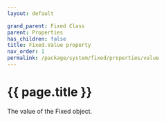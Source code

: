 ```yaml
---
layout: default

grand_parent: Fixed Class
parent: Properties
has_children: false
title: Fixed.Value property
nav_order: 1
permalink: /package/system/fixed/properties/value
---
```

# {{ page.title }}

The value of the Fixed object.